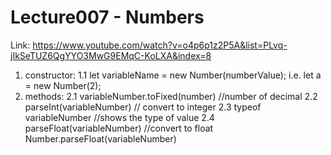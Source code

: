 Lecture007 - Numbers
====================
Link: https://www.youtube.com/watch?v=o4p6p1z2P5A&list=PLvq-jIkSeTUZ6QgYYO3MwG9EMqC-KoLXA&index=8

1. constructor: 
    1.1 let variableName = new Number(numberValue);
        i.e.  let a = new Number(2);
2. methods:
    2.1 variableNumber.toFixed(number)  //number of decimal
    2.2 parseInt(variableNumber)  // convert to integer
    2.3 typeof variableNumber //shows the type of value
    2.4 parseFloat(variableNumber)  //convert to float
        Number.parseFloat(variableNumber)
        